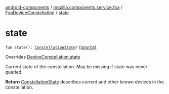 [android-components](../../index.md) / [mozilla.components.service.fxa](../index.md) / [FxaDeviceConstellation](index.md) / [state](./state.md)

# state

`fun state(): `[`ConstellationState`](../../mozilla.components.concept.sync/-constellation-state/index.md)`?` [(source)](https://github.com/mozilla-mobile/android-components/blob/master/components/service/firefox-accounts/src/main/java/mozilla/components/service/fxa/FxaDeviceConstellation.kt#L47)

Overrides [DeviceConstellation.state](../../mozilla.components.concept.sync/-device-constellation/state.md)

Current state of the constellation. May be missing if state was never queried.

**Return**
[ConstellationState](../../mozilla.components.concept.sync/-constellation-state/index.md) describes current and other known devices in the constellation.

